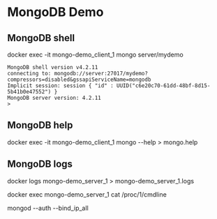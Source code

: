 # MongoDB Demo

## MongoDB shell

docker exec -it mongo-demo_client_1 mongo server/mydemo

```
MongoDB shell version v4.2.11
connecting to: mongodb://server:27017/mydemo?compressors=disabled&gssapiServiceName=mongodb
Implicit session: session { "id" : UUID("c6e20c70-61dd-48bf-8d15-5b41b0e47552") }
MongoDB server version: 4.2.11
>
```

## MongoDB help

docker exec -it mongo-demo_client_1 mongo --help > mongo.help

## MongoDB logs

docker logs mongo-demo_server_1 > mongo-demo_server_1.logs

docker exec mongo-demo_server_1 cat /proc/1/cmdline

mongod --auth --bind_ip_all
